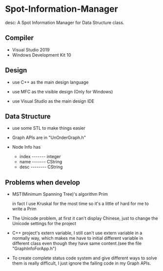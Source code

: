 # Spot-Information-Manager
desc: A Spot Information Manager for Data Structure class.



## Compiler

- Visual Studio 2019
- Windows Development Kit 10



## Design

- use C++ as the main design language

- use MFC as the visible design (Only for Windows)
- use Visual Studio as the main design IDE



## Data Structure

- use some STL to make things easier

- Graph APIs are in "UnOrderGraph.h"

- Node Info has

  - index ------- integer
  - name ------- CString
  - desc -------- CString

  

## Problems when develop

- MST(Minimum Spanning Tree)'s algorithm Prim

  in fact I use Kruskal for the most time so it's a little of hard for me to write a Prim

- The Unicode problem, at first it can't display Chinese, just to change the Unicode settings for the project

- C++ project's extern variable, I still can't use extern variable in a normally way, which makes me have to initial different variable in different class even though they have same content.(see the file "GraphInfoForApp.h")

- To create complete status code system and give different ways to solve them is really difficult, I just ignore the failing code in my Graph APIs.